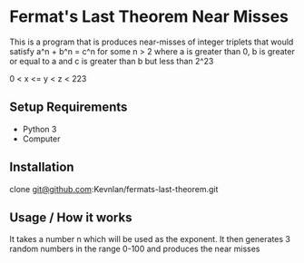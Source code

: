 # Fermat's Last Theorem Near Misses

This is a program that is produces near-misses of integer triplets that would satisfy a^n + b^n = c^n for some n > 2 where a is greater than 0, b is greater or equal to a and c is greater than b but less than 2^23

0 < x <= y < z < 223

## Setup Requirements

- Python 3
- Computer 


## Installation

clone git@github.com:Kevnlan/fermats-last-theorem.git

## Usage / How it works
It takes a number n which will be used as the exponent. It then generates 3 random numbers in the range 0-100 and produces the near misses

